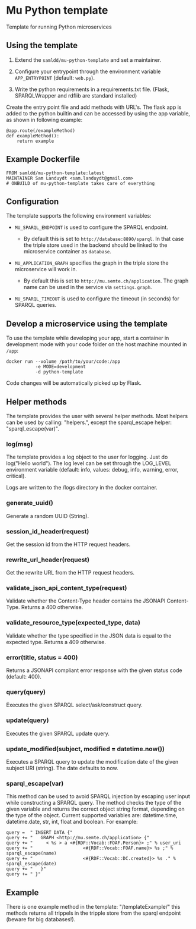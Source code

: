 # Mu Python template

Template for running Python microservices

## Using the template

1) Extend the `samldd/mu-python-template` and set a maintainer.

2) Configure your entrypoint through the environment variable `APP_ENTRYPOINT` (default: `web.py`).

3) Write the python requirements in a requirements.txt file. (Flask, SPARQLWrapper and rdflib are standard installed)

Create the entry point file and add methods with URL's. 
The flask app is added to the python builtin and can be accessed by using the app variable, as shown in following example:

    @app.route(/exampleMethod)
    def exampleMethod():
        return example

## Example Dockerfile

    FROM samldd/mu-python-template:latest
    MAINTAINER Sam Landuydt <sam.landuydt@gmail.com>
    # ONBUILD of mu-python-template takes care of everything

## Configuration

The template supports the following environment variables:

- `MU_SPARQL_ENDPOINT` is used to configure the SPARQL endpoint.

  - By default this is set to `http://database:8890/sparql`. In that case the triple store used in the backend should be linked to the microservice container as `database`.


- `MU_APPLICATION_GRAPH` specifies the graph in the triple store the microservice will work in.

  - By default this is set to `http://mu.semte.ch/application`. The graph name can be used in the service via `settings.graph`.


- `MU_SPARQL_TIMEOUT` is used to configure the timeout (in seconds) for SPARQL queries.

## Develop a microservice using the template

To use the template while developing your app, start a container in development mode with your code folder on the host machine mounted in `/app`:

    docker run --volume /path/to/your/code:/app
               -e MODE=development
               -d python-template

Code changes will be automatically picked up by Flask.

## Helper methods
The template provides the user with several helper methods. Most helpers can be used by calling: "helpers.<helperName>", except the sparql_escape helper: "sparql_escape(var)".

### log(msg)

The template provides a log object to the user for logging. Just do log("Hello world").
The log level can be set through the LOG_LEVEL environment variable
 (default: info, values: debug, info, warning, error, critical).

Logs are written to the /logs directory in the docker container.

### generate_uuid()

Generate a random UUID (String).

### session_id_header(request)

Get the session id from the HTTP request headers.

### rewrite_url_header(request)

Get the rewrite URL from the HTTP request headers.

### validate_json_api_content_type(request)

Validate whether the Content-Type header contains the JSONAPI Content-Type. Returns a 400 otherwise.

### validate_resource_type(expected_type, data)

Validate whether the type specified in the JSON data is equal to the expected type. Returns a 409 otherwise.

### error(title, status = 400)

Returns a JSONAPI compliant error response with the given status code (default: 400).

### query(query)

Executes the given SPARQL select/ask/construct query.

### update(query)

Executes the given SPARQL update query.

### update_modified(subject, modified = datetime.now())

Executes a SPARQL query to update the modification date of the given subject URI (string).
The date defaults to now.

### sparql_escape(var)
This method can be used to avoid SPARQL injection by escaping user input while constructing a SPARQL query.
The method checks the type of the given variable and returns the correct object string format,
depending on the type of the object. Current supported variables are: datetime.time, datetime.date, str, int, float and boolean.
For example:

    query =  " INSERT DATA {"
    query += "   GRAPH <http://mu.semte.ch/application> {"
    query += "     < %s > a <#{RDF::Vocab::FOAF.Person}> ;" % user_uri
    query += "                   <#{RDF::Vocab::FOAF.name}> %s ;" % sparql_escape(name)
    query += "                   <#{RDF::Vocab::DC.created}> %s ." % sparql_escape(date)
    query += "   }"
    query += " }"

## Example
There is one example method in the template: "/templateExample/" this methods returns all trippels in the tripple store from the sparql endpoint (beware for big databases!).